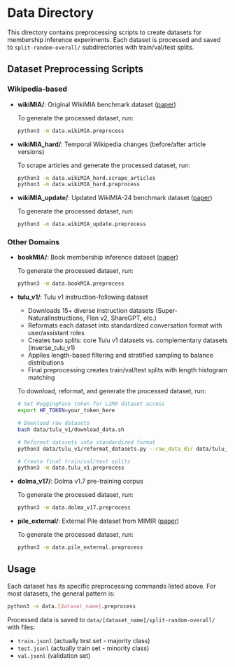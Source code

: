 # Data Directory

This directory contains preprocessing scripts to create datasets for membership inference experiments. Each dataset is processed and saved to `split-random-overall/` subdirectories with train/val/test splits.

## Dataset Preprocessing Scripts

### Wikipedia-based

- **wikiMIA/**: Original WikiMIA benchmark dataset ([paper](https://arxiv.org/abs/2310.16789))
  
  To generate the processed dataset, run:
  ```bash
  python3 -m data.wikiMIA.preprocess
  ```
  
- **wikiMIA_hard/**: Temporal Wikipedia changes (before/after article versions)
  
  To scrape articles and generate the processed dataset, run:
  ```bash
  python3 -m data.wikiMIA_hard.scrape_articles
  python3 -m data.wikiMIA_hard.preprocess
  ```
  
- **wikiMIA_update/**: Updated WikiMIA-24 benchmark dataset ([paper](https://arxiv.org/abs/2408.08661))
  
  To generate the processed dataset, run:
  ```bash
  python3 -m data.wikiMIA_update.preprocess
  ```

### Other Domains

- **bookMIA/**: Book membership inference dataset ([paper](https://arxiv.org/abs/2310.16789))
  
  To generate the processed dataset, run:
  ```bash
  python3 -m data.bookMIA.preprocess
  ```
- **tulu_v1/**: Tulu v1 instruction-following dataset
  - Downloads 15+ diverse instruction datasets (Super-NaturalInstructions, Flan v2, ShareGPT, etc.)
  - Reformats each dataset into standardized conversation format with user/assistant roles
  - Creates two splits: core Tulu v1 datasets vs. complementary datasets (inverse_tulu_v1)
  - Applies length-based filtering and stratified sampling to balance distributions
  - Final preprocessing creates train/val/test splits with length histogram matching
  
  To download, reformat, and generate the processed dataset, run:
  ```bash
  # Set HuggingFace token for LIMA dataset access
  export HF_TOKEN=your_token_here
  
  # Download raw datasets
  bash data/tulu_v1/download_data.sh
  
  # Reformat datasets into standardized format
  python3 data/tulu_v1/reformat_datasets.py --raw_data_dir data/tulu_v1/raw_train/ --output_dir data/tulu_v1/processed/ --dataset tulu_v1
  
  # Create final train/val/test splits
  python3 -m data.tulu_v1.preprocess
  ```
- **dolma_v17/**: Dolma v1.7 pre-training corpus
  
  To generate the processed dataset, run:
  ```bash
  python3 -m data.dolma_v17.preprocess
  ```

- **pile_external/**: External Pile dataset from MIMIR ([paper](https://arxiv.org/abs/2402.07841))
  
  To generate the processed dataset, run:
  ```bash
  python3 -m data.pile_external.preprocess
  ```

## Usage

Each dataset has its specific preprocessing commands listed above. For most datasets, the general pattern is:
```bash
python3 -m data.[dataset_name].preprocess
```

Processed data is saved to `data/[dataset_name]/split-random-overall/` with files:
- `train.jsonl` (actually test set - majority class)
- `test.jsonl` (actually train set - minority class) 
- `val.jsonl` (validation set)